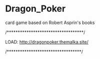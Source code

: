 # Dragon_Poker
card game based on Robert Asprin's books

/***********************************/

LOAD: http://dragonpoker.themalka.site/

/**********************************/
